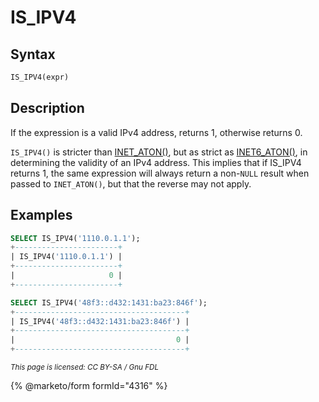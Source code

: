 # IS\_IPV4

## Syntax

```sql
IS_IPV4(expr)
```

## Description

If the expression is a valid IPv4 address, returns 1, otherwise returns 0.

`IS_IPV4()` is stricter than [INET\_ATON()](inet_aton.md), but as strict as [INET6\_ATON()](inet6_aton.md), in determining the validity of an IPv4 address. This implies that if IS\_IPV4 returns 1, the same expression will always return a non-`NULL` result when passed to `INET_ATON()`, but that the reverse may not apply.

## Examples

```sql
SELECT IS_IPV4('1110.0.1.1');
+-----------------------+
| IS_IPV4('1110.0.1.1') |
+-----------------------+
|                     0 |
+-----------------------+

SELECT IS_IPV4('48f3::d432:1431:ba23:846f');
+--------------------------------------+
| IS_IPV4('48f3::d432:1431:ba23:846f') |
+--------------------------------------+
|                                    0 |
+--------------------------------------+
```

<sub>_This page is licensed: CC BY-SA / Gnu FDL_</sub>

{% @marketo/form formId="4316" %}

